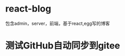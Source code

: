 <!--
 * @Author: wangtao
 * @Date: 2021-11-25 14:01:43
 * @LastEditors: 汪滔
 * @LastEditTime: 2021-11-29 13:41:36
 * @Description: file content
-->
# react-blog
包含admin，server，前端，基于react,egg写的博客

# 测试GitHub自动同步到gitee 
